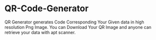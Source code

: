 # QR-Code-Generator
QR Generator generates Code Corresponding Your Given data in high resolution Png Image. You can Download Your QR Image and anyone can retrieve your data with apt scanner.
